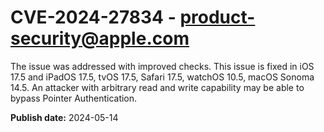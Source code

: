 # CVE-2024-27834 - product-security@apple.com

The issue was addressed with improved checks. This issue is fixed in iOS 17.5 and iPadOS 17.5, tvOS 17.5, Safari 17.5, watchOS 10.5, macOS Sonoma 14.5. An attacker with arbitrary read and write capability may be able to bypass Pointer Authentication.

**Publish date:** 2024-05-14
